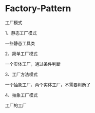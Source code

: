 # Factory-Pattern
工厂模式

1、静态工厂模式
  
一些静态工具类

2、简单工厂模式
  
一个实体工厂，通过条件判断

3、工厂方法模式
  
一个抽象工厂，两个实体工厂，不需要判断了

4、抽象工厂模式
  
工厂的工厂
